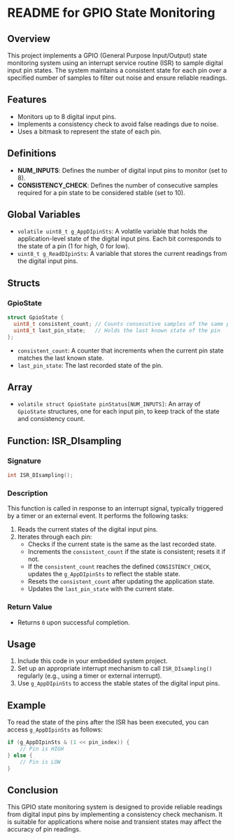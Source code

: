 # README for GPIO State Monitoring

## Overview

This project implements a GPIO (General Purpose Input/Output) state monitoring system using an interrupt service routine (ISR) to sample digital input pin states. The system maintains a consistent state for each pin over a specified number of samples to filter out noise and ensure reliable readings.

## Features

- Monitors up to 8 digital input pins.
- Implements a consistency check to avoid false readings due to noise.
- Uses a bitmask to represent the state of each pin.

## Definitions

- **NUM_INPUTS**: Defines the number of digital input pins to monitor (set to 8).
- **CONSISTENCY_CHECK**: Defines the number of consecutive samples required for a pin state to be considered stable (set to 10).

## Global Variables

- `volatile uint8_t g_AppDIpinSts`: A volatile variable that holds the application-level state of the digital input pins. Each bit corresponds to the state of a pin (1 for high, 0 for low).
- `uint8_t g_ReadDIpinSts`: A variable that stores the current readings from the digital input pins.

## Structs

### GpioState

```c
struct GpioState {
  uint8_t consistent_count; // Counts consecutive samples of the same pin state
  uint8_t last_pin_state;   // Holds the last known state of the pin
};
```

- `consistent_count`: A counter that increments when the current pin state matches the last known state.
- `last_pin_state`: The last recorded state of the pin.

## Array

- `volatile struct GpioState pinStatus[NUM_INPUTS]`: An array of `GpioState` structures, one for each input pin, to keep track of the state and consistency count.

## Function: ISR_DIsampling

### Signature

```c
int ISR_DIsampling();
```

### Description

This function is called in response to an interrupt signal, typically triggered by a timer or an external event. It performs the following tasks:

1. Reads the current states of the digital input pins.
2. Iterates through each pin:
   - Checks if the current state is the same as the last recorded state.
   - Increments the `consistent_count` if the state is consistent; resets it if not.
   - If the `consistent_count` reaches the defined `CONSISTENCY_CHECK`, updates the `g_AppDIpinSts` to reflect the stable state.
   - Resets the `consistent_count` after updating the application state.
   - Updates the `last_pin_state` with the current state.

### Return Value

- Returns `0` upon successful completion.

## Usage

1. Include this code in your embedded system project.
2. Set up an appropriate interrupt mechanism to call `ISR_DIsampling()` regularly (e.g., using a timer or external interrupt).
3. Use `g_AppDIpinSts` to access the stable states of the digital input pins.

## Example

To read the state of the pins after the ISR has been executed, you can access `g_AppDIpinSts` as follows:

```c
if (g_AppDIpinSts & (1 << pin_index)) {
    // Pin is HIGH
} else {
    // Pin is LOW
}
```

## Conclusion

This GPIO state monitoring system is designed to provide reliable readings from digital input pins by implementing a consistency check mechanism. It is suitable for applications where noise and transient states may affect the accuracy of pin readings.
